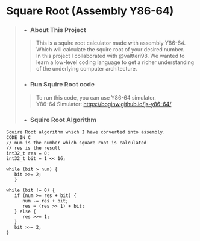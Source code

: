 # Square Root (Assembly Y86-64)
>+ ### About This Project 
>> This is a squire root calculator made with assembly Y86-64. Which will calculate the squire root of your desired number.       
In this project I collaborated with @valtteri98. We wanted to learn a low-level coding language to get a richer understanding of the underlying computer architecture.
>+ ### Run Squire Root code
>> To run this code, you can use Y86-64 simulator.   
Y86-64 Simulator: https://boginw.github.io/js-y86-64/
>+ ### Squire Root Algorithm 
```
Squire Root algorithm which I have converted into assembly.
CODE IN C 
// num is the number which square root is calculated
// res is the result
int32_t res = 0;
int32_t bit = 1 << 16; 

while (bit > num) {
   bit >>= 2;
   }
   
while (bit != 0) {
   if (num >= res + bit) {
      num -= res + bit;
      res = (res >> 1) + bit;
   } else {
      res >>= 1;
   }
   bit >>= 2;
}
```
